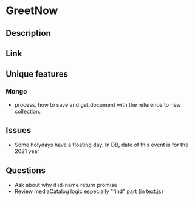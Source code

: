 # GreetNow

## Description

## Link

## Unique features

### Mongo

- process, how to save and get document with the reference to new collection.

## Issues

- Some holydays have a floating day. In DB, date of this event is for the 2021 year

## Questions

- Ask about why it id-name return promise
- Review mediaCatalog logic especially "find" part (in text.js)
